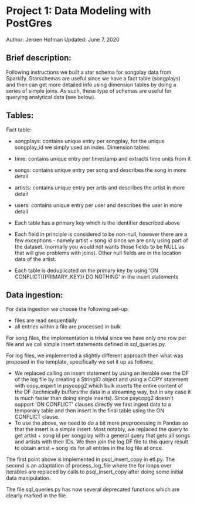 # Project 1: Data Modeling with PostGres

Author: Jeroen Hofman
Updated: June 7, 2020

## Brief description:
Following instructions we built a star schema for songplay data from Sparkify. Starschemas are useful since we have a fact table (songplays) and then can get more detailed info using dimension tables by doing a series of simple joins. As such, these type of schemas are useful for querying analytical data (see below).

## Tables:
Fact table:
- songplays: contains unique entry per songplay, for the unique songplay_id we simply used an index.
Dimension tables:
- time: contains unique entry per timestamp and extracts time units from it
- songs: contains unique entry per song and describes the song in more detail
- artists: contains unique entry per artis and describes the artist in more detail
- users: contains unique entry per user and describes the user in more detail

- Each table has a primary key which is the identifier described above
- Each field in principle is considered to be non-null, however there are a few exceptions - namely artist + song id since we are only using part of the dataset. (normally you would not wants those fields to be NULL as that will give problems with joins). Other null fields are in the location data of the artist.
- Each table is deduplicated on the primary key by using 'ON CONFLICT({PRIMARY_KEY}) DO NOTHING' in the insert statements

## Data ingestion:
For data ingestion we choose the following set-up:
- files are read sequentially
- all entries within a file are processed in bulk

For song files, the implementation is trivial since we have only one row per file and we call simple insert statements defined in sql_queries.py.

For log files, we implemented a slightly different approach then what was proposed in the template, specifically we set it up as follows:
- We replaced calling an insert statement by using an iterable over the DF of the log file by creating a StringIO object and using a COPY statement with copy_expert in psycopg2 which bulk inserts the entire content of the DF (technically buffers the data in a streaming way, but in any case it is much faster than doing single inserts). Since psycopg2 doesn't support 'ON CONFLICT' clauses directly we first ingest data to a temporary table and then insert in the final table using the ON CONFLICT clause.
- To use the above, we need to do a bit more preprocessing in Pandas so that the insert is a simple insert. Most notably, we replaced the query to get artist + song id per songplay with a general query that gets all songs and artists with their IDs. We then join the log DF file to this query result to obtain artist + song ids for all entries in the log file at once.

The first point above is implemented in psql_insert_copy in etl.py. The second is an adaptation of process_log_file where the for loops over iterables are replaced by calls to psql_insert_copy after doing some initial data manipulation.

The file sql_queries.py has now several deprecated functions which are clearly marked in the file.